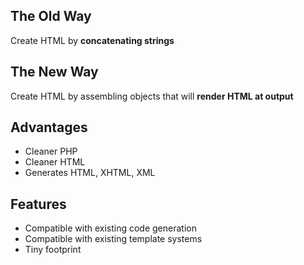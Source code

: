 ## The Old Way ##
Create HTML by **concatenating strings**

## The New Way ##
Create HTML by assembling objects that will **render HTML at output**

## Advantages ##
  * Cleaner PHP
  * Cleaner HTML
  * Generates HTML, XHTML, XML

## Features ##
  * Compatible with existing code generation
  * Compatible with existing template systems
  * Tiny footprint
